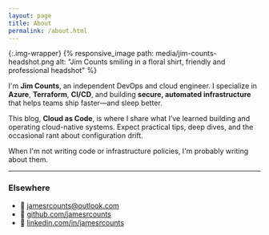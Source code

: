 ```yaml
---
layout: page
title: About
permalink: /about.html
---
```


{:.img-wrapper}
{% responsive_image path: media/jim-counts-headshot.png alt: "Jim Counts smiling in a floral shirt, friendly and professional headshot" %}

I'm **Jim Counts**, an independent DevOps and cloud engineer. I specialize in **Azure**, **Terraform**, **CI/CD**, and building **secure, automated infrastructure** that helps teams ship faster—and sleep better.

This blog, **Cloud as Code**, is where I share what I’ve learned building and operating cloud-native systems. Expect practical tips, deep dives, and the occasional rant about configuration drift.

When I'm not writing code or infrastructure policies, I'm probably writing about them.

---

### Elsewhere

- 📧 [jamesrcounts@outlook.com](mailto:jamesrcounts@outlook.com)
- 🐙 [github.com/jamesrcounts](https://github.com/jamesrcounts)
- 🔗 [linkedin.com/in/jamesrcounts](https://www.linkedin.com/in/jamesrcounts)
